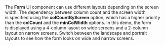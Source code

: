 The **Form** UI component can use different layouts depending on&nbsp;the screen width. The dependency between column count and the screen width is&nbsp;specified using the **colCountByScreen** option, which has a&nbsp;higher priority than the **colCount** and the **minColWidth** options. In&nbsp;this demo, the form is&nbsp;displayed using a&nbsp;4-column layout on&nbsp;wide screens and a&nbsp;2-column layout on&nbsp;narrow screens. Switch between the landscape and portrait layouts to&nbsp;see how the form looks on&nbsp;wide and narrow screens.